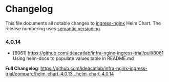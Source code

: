 # Changelog

This file documents all notable changes to [ingress-nginx](https://github.com/ideacatlab/infra-nginx-ingress-trial) Helm Chart. The release numbering uses [semantic versioning](http://semver.org).

### 4.0.14

* [8061] https://github.com/ideacatlab/infra-nginx-ingress-trial/pull/8061 Using helm-docs to populate values table in README.md

**Full Changelog**: https://github.com/ideacatlab/infra-nginx-ingress-trial/compare/helm-chart-4.0.13...helm-chart-4.0.14
